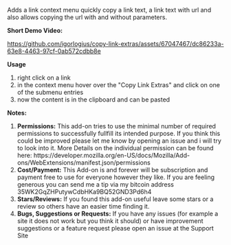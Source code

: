 Adds a link context menu quickly copy a link text, a link text with url and also allows copying the url with and without parameters.

<b>Short Demo Video:</b>

https://github.com/igorlogius/copy-link-extras/assets/67047467/dc86233a-63e8-4463-97cf-0ab572cdbb8e



<b>Usage</b>
<ol>
	<li>right click on a link</li>
	<li>in the context menu hover over the "Copy Link Extras" and click on one of the submenu entries</li>
	<li>now the content is in the clipboard and can be pasted</li>
</ol>

<b>Notes:</b>
<ol>
    <li><b>Permissions:</b>
        This add-on tries to use the minimal number of required permissions to successfully fullfill its intended purpose.
        If you think this could be improved please let me know by opening an issue and i will try to look into it.
        More Details on the individual permission can be found here: https://developer.mozilla.org/en-US/docs/Mozilla/Add-ons/WebExtensions/manifest.json/permissions
    </li>
    <li><b>Cost/Payment:</b>
        This Add-on is and forever will be subscription and payment free to use for everyone however they like.
        If you are feeling generous you can send me a tip via my bitcoin address 35WK2GqZHPutywCdbHKa9BQ52GND3Pd6h4
    </li>
    <li><b>Stars/Reviews:</b>
        If you found this add-on useful leave some stars or a review so others have an  easier time finding it.
    </li>
    <li><b>Bugs, Suggestions or Requests:</b>
        If you have any issues (for example a site it does not work but you think it should) or have improvement suggestions or a feature request please open an issue at the Support Site
    </li>
</ol>

